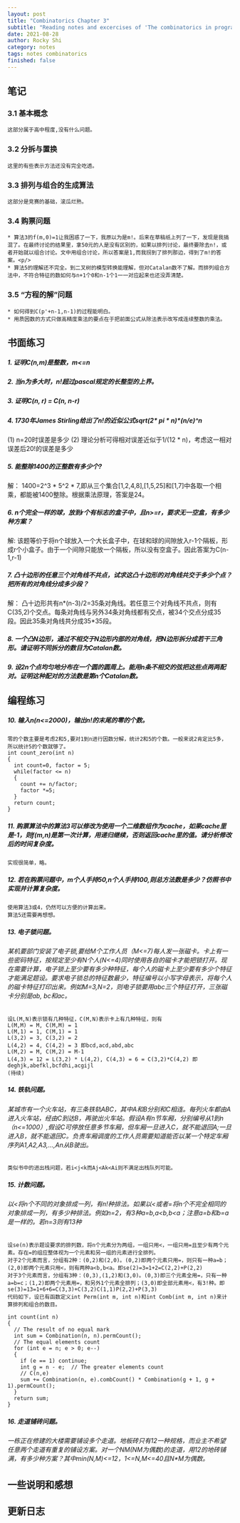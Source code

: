 ```yaml
---
layout: post
title: "Combinatorics Chapter 3"
subtitle: "Reading notes and excercises of 'The combinatorics in programming'"
date: 2021-08-28
author: Rocky Shi
category: notes
tags: notes combinatorics
finished: false
---
```


## 笔记
### 3.1 基本概念

    这部分属于高中程度,没有什么问题。

### 3.2 分拆与置换

    这里的有些表示方法还没有完全吃透。

### 3.3 排列与组合的生成算法

    这部分是竞赛的基础，滚瓜烂熟。

### 3.4 购票问题

    * 算法3的f(m,0)=1让我困惑了一下，我原以为是m!。后来在草稿纸上列了一下，发现是我搞混了。在最终讨论的结果里，拿50元的人是没有区别的，如果以排列讨论，最终要除去n!，或者开始就以组合讨论。文中用组合讨论，所以答案是1,而我拐到了排列那边，得到了m!的答案。<p/>
    * 算法5的理解还不完全。到二叉树的模型转换能理解，但对Catalan数不了解。而排列组合方法中，不符合特征的数如何与n+1个0和n-1个1一一对应起来也还没弄清楚。

### 3.5 “方程的解”问题

    * 如何得到C(p'+n-1,n-1)的过程能明白。
    * 用质因数的方式只做高精度乘法的要点在于把前面公式从除法表示改写成连续整数的乘法。

## 书面练习

##### 1. 证明C(n,m)是整数，m<=n

##### 2. 当n为多大时，n!超过pascal规定的长整型的上界。

##### 3. 证明C(n, r) = C(n, n-r)

##### 4. 1730年James Stirling给出了n!的近似公式sqrt(2* pi * n)*(n/e)^n

   (1) n=20时误差是多少
   (2) 理论分析可得相对误差近似于1/(12 * n)，考虑这一相对误差后20!的误差是多少

##### 5. 能整除1400的正整数有多少个?

   解： 1400=2^3 * 5^2 * 7,即从三个集合[1,2,4,8],[1,5,25]和[1,7]中各取一个相乘，都能被1400整除。根据乘法原理，答案是24。
    
##### 6. n个完全一样的球，放到r个有标志的盒子中，且n>=r，要求无一空盒，有多少种方案？

   解: 该题等价于将n个球放入一个大长盒子中，在球和球的间隙放入r-1个隔板，形成r个小盒子。由于一个间隙只能放一个隔板，所以没有空盒子。因此答案为C(n-1,r-1)
    
##### 7. 凸十边形的任意三个对角线不共点，试求这凸十边形的对角线共交于多少个点？把所有的对角线分成多少段？

   解： 凸十边形共有n*(n-3)/2=35条对角线。若任意三个对角线不共点，则有C(35,2)个交点。每条对角线与另外34条对角线都有交点，被34个交点分成35段。因此35条对角线共分成35*35段。
    
##### 8. 一个凸N边形，通过不相交于N边形内部的对角线，把N边形拆分成若干三角形。请证明不同拆分的数目为Catalan数。

##### 9. 设2n个点均匀地分布在一个圆的圆周上。能用n条不相交的弦把这些点两两配对。证明这种配对的方法数是第n个Catalan数。

## 编程练习

##### 10. 输入n(n<=2000)，输出n!的末尾的零的个数。

    零的个数主要是考虑2和5,要对1到n进行因数分解，统计2和5的个数。一般来说2肯定比5多，所以统计5的个数就够了。
    int count_zero(int n)
    {
      int count=0, factor = 5;
      while(factor <= n)
      {
        count += n/factor;
        factor *=5;
      }
      return count;
    }

##### 11. 购票算法中的算法3可以修改为使用一个二维数组作为cache，如果cache里是-1，则f(m,n)是第一次计算，用递归继续，否则返回cache里的值。请分析修改后的时间复杂度。

    实现很简单，略。

##### 12. 若在购票问题中，m个人手持50,n个人手持100,则总方法数是多少？仿照书中实现并计算复杂度。

    使用算法3或4，仍然可以方便的计算出来。
    算法5还需要再想想。

##### 13. 电子锁问题。

###### 某机要部门安装了电子锁,要给M个工作人员（M<=7)每人发一张磁卡。卡上有一些密码特征，按规定至少有N个人(N<=4)同时使用各自的磁卡才能把锁打开。现在需要计算，电子锁上至少要有多少种特征，每个人的磁卡上至少要有多少个特征才能满足题设。要求电子锁总的特征数最少，特征编号以小写字母表示，将每个人的磁卡特征打印出来。例如M=3,N=2，则电子锁要用abc三个特征打开，三张磁卡分别是ab, bc和ac。

    设L(M,N)表示锁有几种特征，C(M,N)表示卡上有几种特征，则有
    L(M,M) = M, C(M,M) = 1
    L(M,1) = 1, C(M,1) = 1 
    L(3,2) = 3, C(3,2) = 2 
    L(4,2) = 4, C(4,2) = 3 即bcd,acd,abd,abc 
    L(M,2) = M, C(M,2) = M-1
    L(4,3) = 12 = L(3,2) * L(4,2), C(4,3) = 6 = C(3,2)*C(4,2) 即deghjk,abefkl,bcfdhi,acgijl
    (待续)

##### 14. 铁轨问题。

###### 某城市有一个火车站，有三条铁轨ABC，其中A和B分别和C相连。每列火车都由A进入火车站，经由C到达B，再驶出火车站。假设A有n节车厢，分别编号从1到n（n<=1000）,假设C可停放任意多节车厢，但车厢一旦进入C，就不能退回A;一旦进入B，就不能退回C。负责车厢调度的工作人员需要知道能否以某一个特定车厢序列A1,A2,A3,...,An从B驶出。

    类似书中的进出栈问题，若i<j<k而Aj<Ak<Ai则不满足出栈队列可能。

##### 15. 计数问题。

###### 以<将n个不同的对象排成一列，有n!种排法。如果以<或者=将n个不完全相同的对象排成一列，有多少种排法。例如n=2，有3种a=b,a<b,b<a；注意a=b和b=a是一样的。若n=3则有13种

    设se(n)表示题设要求的排列数，将n个元素分为两组，一组只用<，一组只用=且至少有两个元素。存在=的组应整体视为一个元素和另一组的元素进行全排列。
    对于2个元素而言，分组有2种：(0,2)和(2,0)。(0,2)即两个元素只用=，则只有一种a=b；(2,0)即两个元素只用<，则有两种a<b,b<a。即se(2)=3=1+2=C(2,2)+P(2,2)
    对于3个元素而言，分组有3种：(0,3),(1,2)和(3,0)。(0,3)即三个元素全用=，只有一种a=b=c；(1,2)即两个元素用=，和另外1个元素全排列；(3,0)即全部元素用<，有3!种。即se(3)=13=1+6+6=C(3,3)+C(3,2)C(1,1)P(2,2)+P(3,3) 
    代码如下，设已有函数定义int Perm(int m, int n)和int Comb(int m, int n)来计算排列和组合的数目。
    
    int count(int n)
    {
      // The result of no equal mark
      int sum = Combination(n, n).permCount();
      // The equal elements count
      for (int e = n; e > 0; e--)
      {
        if (e == 1) continue;
        int g = n - e;  // The greater elements count
        // C(n,e)
        sum += Combination(n, e).combCount() * Combination(g + 1, g + 1).permCount();
      }
      return sum;
    }
    
##### 16. 走道铺砖问题。

###### 一栋正在修建的大楼需要铺设多个走道。地板砖只有1*2一种规格，而业主不希望任意两个走道有重复的铺设方案。对一个N*M(N*M为偶数)的走道，用1*2的地砖铺满，有多少种方案？其中min(N,M)<=12，1<=N,M<=40且N*M为偶数。

## 一些说明和感想

## 更新日志
           
